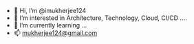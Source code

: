 - 👋 Hi, I’m @imukherjee124
- 👀 I’m interested in Architecture, Technology, Cloud, CI/CD ....
- 🌱 I’m currently learning ...
- 📫 mukherjee124@gmail.com

<!---
imukherjee124/imukherjee124 is a ✨ special ✨ repository because its `README.md` (this file) appears on your GitHub profile.
You can click the Preview link to take a look at your changes.
--->
